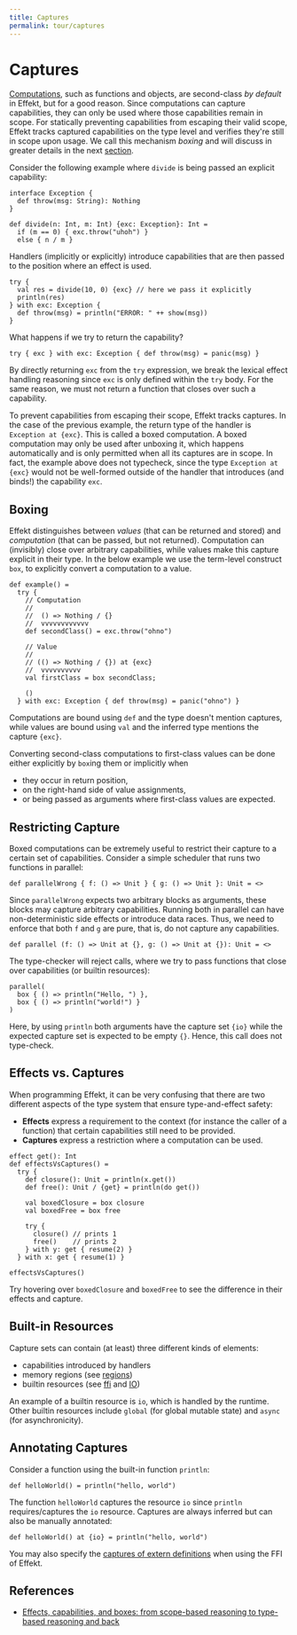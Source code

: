 ```yaml
---
title: Captures
permalink: tour/captures
---
```


# Captures

[Computations](/tour/computation), such as functions and objects, are second-class _by default_ in Effekt, but for a good reason.
Since computations can capture capabilities, they can only be used where those capabilities remain in scope.
For statically preventing capabilities from escaping their valid scope, Effekt tracks captured capabilities on the type level and verifies they're still in scope upon usage.
We call this mechanism _boxing_ and will discuss in greater details in the next [section](/tour/captures#boxing).

Consider the following example where `divide` is being passed an explicit capability:

```
interface Exception {
  def throw(msg: String): Nothing
}

def divide(n: Int, m: Int) {exc: Exception}: Int =
  if (m == 0) { exc.throw("uhoh") }
  else { n / m }
```

Handlers (implicitly or explicitly) introduce capabilities that are then passed to the position where an effect is used.

```effekt:repl
try {
  val res = divide(10, 0) {exc} // here we pass it explicitly
  println(res)
} with exc: Exception {
  def throw(msg) = println("ERROR: " ++ show(msg))
}
```

What happens if we try to return the capability?

```effekt:repl
try { exc } with exc: Exception { def throw(msg) = panic(msg) }
```

By directly returning `exc` from the `try` expression, we break the lexical effect handling reasoning since `exc` is only defined within the `try` body.
For the same reason, we must not return a function that closes over such a capability.

To prevent capabilities from escaping their scope, Effekt tracks captures.
In the case of the previous example, the return type of the handler is `Exception at {exc}`.
This is called a boxed computation. A boxed computation may only be used after unboxing it, which happens automatically and is only permitted when all its captures are in scope. In fact, the example above does not typecheck, since the type `Exception at {exc}` would not be well-formed outside of the handler that introduces (and binds!) the capability `exc`.

## Boxing

Effekt distinguishes between _values_ (that can be returned and stored) and _computation_ (that can be passed, but not returned). Computation can (invisibly) close over arbitrary capabilities, while values make this capture explicit in their type. In the below example we use the term-level construct `box`, to explicitly convert a computation to a value.

```
def example() =
  try {
    // Computation
    //
    //  () => Nothing / {}
    //  vvvvvvvvvvvv
    def secondClass() = exc.throw("ohno")

    // Value
    //
    // (() => Nothing / {}) at {exc}
    //  vvvvvvvvvv
    val firstClass = box secondClass;

    ()
  } with exc: Exception { def throw(msg) = panic("ohno") }
```
Computations are bound using `def` and the type doesn't mention captures, while values are bound using `val` and the inferred type mentions the capture `{exc}`.

Converting second-class computations to first-class values can be done either explicitly by `box`ing them or implicitly when
- they occur in return position,
- on the right-hand side of value assignments,
- or being passed as arguments where first-class values are expected.

## Restricting Capture
Boxed computations can be extremely useful to restrict their capture to a certain set of capabilities.
Consider a simple scheduler that runs two functions in parallel:

```
def parallelWrong { f: () => Unit } { g: () => Unit }: Unit = <>
```
Since `parallelWrong` expects two arbitrary blocks as arguments, these blocks may capture arbitrary capabilities.
Running both in parallel can have non-deterministic side effects or introduce data races.
Thus, we need to enforce that both `f` and `g` are pure, that is, do not capture any capabilities.

```
def parallel (f: () => Unit at {}, g: () => Unit at {}): Unit = <>
```
The type-checker will reject calls, where we try to pass functions that close over capabilities (or builtin resources):
```effekt:repl
parallel(
  box { () => println("Hello, ") },
  box { () => println("world!") }
)
```

Here, by using `println` both arguments have the capture set `{io}` while the expected capture set is expected to be empty `{}`. Hence, this call does not type-check.

## Effects vs. Captures
When programming Effekt, it can be very confusing that there are two different aspects of the type system that ensure type-and-effect safety:

- **Effects** express a requirement to the context (for instance the caller of a function) that certain capabilities still need to be provided.
- **Captures** express a restriction where a computation can be used.

```
effect get(): Int
def effectsVsCaptures() =
  try {
    def closure(): Unit = println(x.get())
    def free(): Unit / {get} = println(do get())

    val boxedClosure = box closure
    val boxedFree = box free

    try {
      closure() // prints 1
      free()    // prints 2
    } with y: get { resume(2) }
  } with x: get { resume(1) }
```
```effekt:repl
effectsVsCaptures()
```
Try hovering over `boxedClosure` and `boxedFree` to see the difference in their effects and capture.

## Built-in Resources
Capture sets can contain (at least) three different kinds of elements:

- capabilities introduced by handlers
- memory regions (see [regions](./regions))
- builtin resources (see [ffi](./ffi) and [IO](./IO))

An example of a builtin resource is `io`, which is handled by the runtime. Other builtin resources include `global` (for global mutable state) and `async` (for asynchronicity).

## Annotating Captures

Consider a function using the built-in function `println`:

```
def helloWorld() = println("hello, world")
```

The function `helloWorld` captures the resource `io` since `println` requires/captures the `io` resource.
Captures are always inferred but can also be manually annotated:

```
def helloWorld() at {io} = println("hello, world")
```

You may also specify the [captures of extern definitions](./ffi) when using the FFI of Effekt.

## References

- [Effects, capabilities, and boxes: from scope-based reasoning to type-based reasoning and back](https://doi.org/10.1145/3527320)
